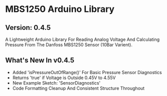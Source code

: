# MBS1250 Arduino Library

## Version: 0.4.5 ##
A Lightweight Arduino Library For Reading Analog Voltage And Calculating Pressure From The Danfoss MBS1250 Sensor (10Bar Varient).

## What's New In v0.4.5

- Added 'isPressureOutOfRange()' For Basic Pressure Sensor Diagnostics
- Returns 'true' if Voltage is Outside 0.45V to 4.55V
- New Example Sketch: 'SensorDiagnostics'
- Code Formatting Cleanup And Consistent Structure Throughout
